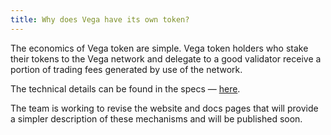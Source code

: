 ```yaml
---
title: Why does Vega have its own token?
---
```


The economics of Vega token are simple. Vega token holders who stake their tokens to the Vega network and delegate to a good validator receive a portion of trading fees generated by use of the network.

The technical details can be found in the specs — <a href="https://github.com/vegaprotocol/specs" target="_blank">here</a>.

The team is working to revise the website and docs pages that will provide a simpler description of these mechanisms and will be published soon.
